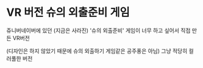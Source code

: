# VR 버전 슈의 외출준비 게임

쥬니버네이버에 있던 (지금은 사라진) '슈의 외출준비' 게임이 너무 하고 싶어서 직접 만든 VR버전

(디자인은 하지 않았기 때문에 슈의 외출하기 게임같은 공주풍은 아님) 그냥 적당히 컬러풀한 버전
